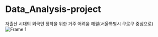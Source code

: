 # Data_Analysis-project
저출산 시대의 외국인 정착을 위한 거주 어려움 해결(서울특별시 구로구 중심으로)
![Frame 1](https://github.com/user-attachments/assets/66151a3d-5f5f-43e6-8085-5375bcf95ec6)
